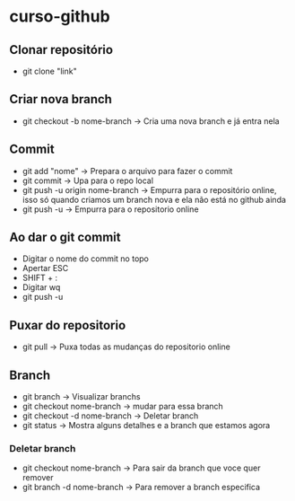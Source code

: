 # curso-github

## Clonar repositório
- git clone "link"

## Criar nova branch
- git checkout -b nome-branch → Cria uma nova branch e já entra nela


## Commit
- git add "nome" → Prepara o arquivo para fazer o commit
- git commit → Upa para o repo local
- git push -u origin nome-branch → Empurra para o repositório online, isso só quando criamos um branch nova e ela não está no github ainda
- git push -u → Empurra para o repositorio online

## Ao dar o git commit
- Digitar o nome do commit no topo
- Apertar ESC
- SHIFT + :
- Digitar wq
- git push -u

## Puxar do repositorio
- git pull → Puxa todas as mudanças do repositorio online

## Branch
- git branch → Visualizar branchs
- git checkout nome-branch → mudar para essa branch
- git checkout -d nome-branch → Deletar branch
- git status → Mostra alguns detalhes e a branch que estamos agora
### Deletar branch
- git checkout nome-branch → Para sair da branch que voce quer remover
- git branch -d nome-branch → Para remover a branch especifica